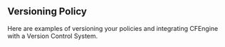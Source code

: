## Versioning Policy

Here are examples of versioning your policies and integrating CFEngine with a Version Control System.
